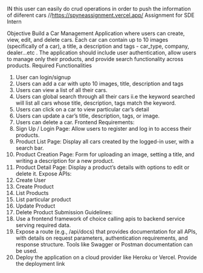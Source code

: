 IN this user can easily do crud operations in order to push the information of diiferent cars
//https://spyneassignment.vercel.app/
Assignment for SDE Intern

Objective
Build a Car Management Application where users can create, view, edit, and delete cars. Each car can
contain up to 10 images (specifically of a car), a title, a description and tags - car_type, company,
dealer...etc . The application should include user authentication, allow users to manage only their
products, and provide search functionality across products.
Required Functionalities
1. User can login/signup
2. Users can add a car with upto 10 images, title, description and tags
3. Users can view a list of all their cars.
4. Users can global search through all their cars ii.e the keyword searched will list all cars whose
title, description, tags match the keyword.
5. Users can click on a car to view particular car’s detail
6. Users can update a car’s title, description, tags, or image.
7. Users can delete a car.
Frontend Requirements:
1. Sign Up / Login Page: Allow users to register and log in to access their products.
2. Product List Page: Display all cars created by the logged-in user, with a search bar.
3. Product Creation Page: Form for uploading an image, setting a title, and writing a description
for a new product.
4. Product Detail Page: Display a product’s details with options to edit or delete it.
Expose APIs:
1. Create User
2. Create Product
3. List Products
4. List particular product
5. Update Product
6. Delete Product
Submission Guidelines:
1. Use a frontend framework of choice calling apis to backend service serving required data.
2. Expose a route (e.g., /api/docs) that provides documentation for all APIs, with details on
request parameters, authentication requirements, and response structure. Tools like Swagger
or Postman documentation can be used.
3. Deploy the application on a cloud provider like Heroku or Vercel. Provide the deployment link
